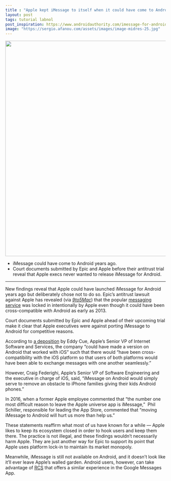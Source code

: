 ```yaml
---
title : "Apple kept iMessage to itself when it could have come to Android back in 2013"
layout: post
tags: tutorial labnol
post_inspiration: https://www.androidauthority.com/imessage-for-android-1216521/
image: "https://sergio.afanou.com/assets/images/image-midres-25.jpg"
---
```


<p><html><body></p>
<p style="text-align: center;"><img class="size-large wp-image-1021405 noname aa-img" title="ios imessage green bubble" src="https://cdn57.androidauthority.net/wp-content/uploads/2019/08/ios-imessage-green-bubble-1200x675.jpg" alt="ios imessage green bubble" width="1200" height="675" data-attachment-id="1021405" srcset="https://cdn57.androidauthority.net/wp-content/uploads/2019/08/ios-imessage-green-bubble-1200x674.jpg 1200w, https://cdn57.androidauthority.net/wp-content/uploads/2019/08/ios-imessage-green-bubble-300x170.jpg 300w, https://cdn57.androidauthority.net/wp-content/uploads/2019/08/ios-imessage-green-bubble-768x432.jpg 768w, https://cdn57.androidauthority.net/wp-content/uploads/2019/08/ios-imessage-green-bubble-16x9.jpg 16w, https://cdn57.androidauthority.net/wp-content/uploads/2019/08/ios-imessage-green-bubble-32x18.jpg 32w, https://cdn57.androidauthority.net/wp-content/uploads/2019/08/ios-imessage-green-bubble-28x16.jpg 28w, https://cdn57.androidauthority.net/wp-content/uploads/2019/08/ios-imessage-green-bubble-56x31.jpg 56w, https://cdn57.androidauthority.net/wp-content/uploads/2019/08/ios-imessage-green-bubble-64x36.jpg 64w, https://cdn57.androidauthority.net/wp-content/uploads/2019/08/ios-imessage-green-bubble-712x400.jpg 712w, https://cdn57.androidauthority.net/wp-content/uploads/2019/08/ios-imessage-green-bubble-1000x562.jpg 1000w, https://cdn57.androidauthority.net/wp-content/uploads/2019/08/ios-imessage-green-bubble-792x446.jpg 792w, https://cdn57.androidauthority.net/wp-content/uploads/2019/08/ios-imessage-green-bubble-1280x720.jpg 1280w, https://cdn57.androidauthority.net/wp-content/uploads/2019/08/ios-imessage-green-bubble-840x472.jpg 840w, https://cdn57.androidauthority.net/wp-content/uploads/2019/08/ios-imessage-green-bubble-1340x754.jpg 1340w, https://cdn57.androidauthority.net/wp-content/uploads/2019/08/ios-imessage-green-bubble-770x433.jpg 770w, https://cdn57.androidauthority.net/wp-content/uploads/2019/08/ios-imessage-green-bubble-356x200.jpg 356w, https://cdn57.androidauthority.net/wp-content/uploads/2019/08/ios-imessage-green-bubble-675x379.jpg 675w, https://cdn57.androidauthority.net/wp-content/uploads/2019/08/ios-imessage-green-bubble.jpg 1516w" sizes="(max-width: 1200px) 100vw, 1200px" /></p>
<div class="aa-img-source-credit"></div>
</p>
<div class="aa_tldr_text">
<ul>
<li>iMessage could have come to Android years ago.</li>
<li>Court documents submitted by Epic and Apple before their antitrust trial reveal that Apple execs never wanted to release iMessage for Android.</li>
</ul>
</div><hr>
<p>New findings reveal that Apple could have launched iMessage for Android years ago but deliberately chose not to do so. Epic&#8217;s antitrust lawsuit against Apple has revealed (via <a href="https://9to5mac.com/2021/04/08/epic-accuses-apple-of-using-security-as-a-pretext/" target="_blank" rel="noopener"><em>9to5Mac</em></a>) that the popular <a href="https://www.androidauthority.com/best-whatsapp-alternative-998134/">messaging service</a> was locked in intentionally by Apple even though it could have been cross-compatible with Android as early as 2013.</p>
<p>Court documents submitted by Epic and Apple ahead of their upcoming trial make it clear that Apple executives were against porting iMessage to Android for competitive reasons.</p>
<p>According to <a href="https://cdn2.unrealengine.com/dkt-407---epic-findings-of-fact-and-conclusions-of-law-0d19d12c959d.pdf" target="_blank" rel="noopener">a deposition</a> by Eddy Cue, Apple&#8217;s Senior VP of Internet Software and Services, the company &#8220;could have made a version on Android that worked with iOS&#8221; such that there would &#8220;have been cross-compatibility with the iOS platform so that users of both platforms would have been able to exchange messages with one another seamlessly.&#8221;</p>
<p>However, Craig Federighi, Apple’s Senior VP of Software Engineering and the executive in charge of iOS, said, &#8220;iMessage on Android would simply serve to remove an obstacle to iPhone families giving their kids Android phones.&#8221;</p>
<p>In 2016, when a former Apple employee commented that &#8220;the number one most difficult reason to leave the Apple universe app is iMessage,&#8221;  Phil Schiller, responsible for leading the App Store, commented that &#8220;moving iMessage to Android will hurt us more than help us.&#8221;</p>
<p>These statements reaffirm what most of us have known for a while — Apple likes to keep its ecosystem closed in order to hook users and keep them there. The practice is not illegal, and these findings wouldn&#8217;t necessarily harm Apple. They are just another way for Epic to support its point that Apple uses platform lock-in to maintain its market monopoly.</p>
<p>Meanwhile, iMessage is still not available on Android, and it doesn&#8217;t look like it&#8217;ll ever leave Apple&#8217;s walled garden. Android users, however, can take advantage of <a href="https://www.androidauthority.com/how-to-enable-rcs-messaging-1047089/">RCS</a> that offers a similar experience in the Google Messages App.</p>
</body></html></p>

